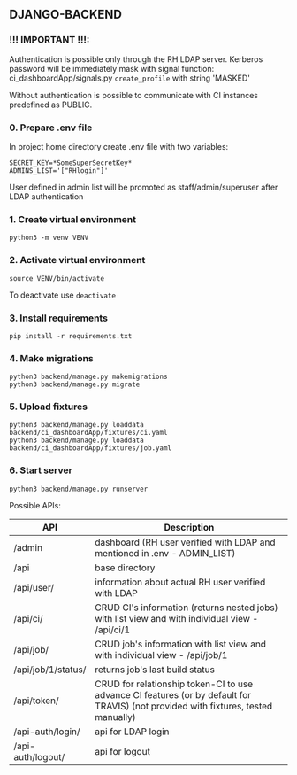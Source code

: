 ## DJANGO-BACKEND

### **!!!** IMPORTANT **!!!**:

Authentication is possible only through the RH LDAP server.
Kerberos password will be immediately mask with signal function:
ci_dashboardApp/signals.py `create_profile` with string 'MASKED'

Without authentication is possible to communicate with CI instances predefined as PUBLIC.

### 0. Prepare .env file

In project home directory create .env file with two variables:

```
SECRET_KEY=*SomeSuperSecretKey*
ADMINS_LIST='["RHlogin"]'
```

User defined in admin list will be promoted as staff/admin/superuser after LDAP authentication

### 1. Create virtual environment

```
python3 -m venv VENV
```

### 2. Activate virtual environment

```
source VENV/bin/activate
```

To deactivate use `deactivate`

### 3. Install requirements

```
pip install -r requirements.txt
```

### 4. Make migrations

```
python3 backend/manage.py makemigrations
python3 backend/manage.py migrate
```

### 5. Upload fixtures

```
python3 backend/manage.py loaddata backend/ci_dashboardApp/fixtures/ci.yaml
python3 backend/manage.py loaddata backend/ci_dashboardApp/fixtures/job.yaml
```

### 6. Start server

```
python3 backend/manage.py runserver
```

Possible APIs:

| API                | Description                                                                                                                        |
| ------------------ |------------------------------------------------------------------------------------------------------------------------------------|
| /admin             | dashboard (RH user verified with LDAP and mentioned in .env - ADMIN_LIST)                                                          |
| /api               | base directory                                                                                                                     |
| /api/user/         | information about actual RH user verified with LDAP                                                                                |
| /api/ci/           | CRUD CI's information (returns nested jobs) with list view and with individual view - /api/ci/1                                    |
| /api/job/          | CRUD job's information with list view and with individual view - /api/job/1                                                        |
| /api/job/1/status/ | returns job's last build status                                                                                                    |
| /api/token/        | CRUD for relationship token-CI to use advance CI features (or by default for TRAVIS) (not provided with fixtures, tested manually) |
| /api-auth/login/   | api for LDAP login                                                                                                                 |
| /api-auth/logout/  | api for logout                                                                                                                     |